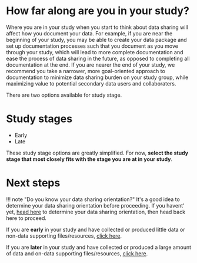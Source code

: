 # How far along are you in your study?

Where you are in your study when you start to think about data sharing will affect how you document your data. For example, if you are near the beginning of your study, you may be able to create your data package and set up documentation processes such that you document as you move through your study, which will lead to more complete documentation and ease the process of data sharing in the future, as opposed to completing all documentation at the end. If you are nearer the end of your study, we recommend you take a narrower, more goal-oriented approach to documentation to minimize data sharing burden on your study group, while maximizing value to potential secondary data users and collaboraters. 

There are two options available for study stage.

# Study stages
* Early
* Late

These study stage options are greatly simplified. For now, **select the study stage that most closely fits with the stage you are at in your study**. 

# Next steps

!!! note "Do you know your data sharing orientation?"
    It's a good idea to determine your data sharing orientation before proceeding. If you havent' yet, [head here](data-sharing-orientation.md) to determine your data sharing orientation, then head back here to proceed.

If you are **early** in your study and have collected or produced little data or non-data supporting files/resources, [click here](early.md).

If you are **later** in your study and have collected or produced a large amount of data and on-data supporting files/resources, [click here](late.md).